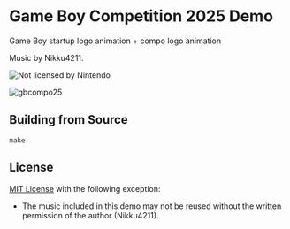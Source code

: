 # Game Boy Competition 2025 Demo

Game Boy startup logo animation + compo logo animation

Music by Nikku4211.

![Not licensed by Nintendo](https://img.itch.zone/aW1hZ2UvMzg0MTE4NS8yMjkyNDE1Ny5wbmc=/347x500/UvghrD.png)

![gbcompo25](https://img.itch.zone/aW1hZ2UvMzg1NzQ1Mi8yMzAxMzc2OS5wbmc=/347x500/hk%2BL3g.png)

## Building from Source

```
make
```

## License

[MIT License](LICENSE) with the following exception:

* The music included in this demo may not be reused without the written permission of the author (Nikku4211).